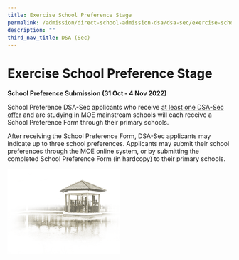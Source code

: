 ```yaml
---
title: Exercise School Preference Stage
permalink: /admission/direct-school-admission-dsa/dsa-sec/exercise-school-preference-stage/
description: ""
third_nav_title: DSA (Sec)
---
```



# **Exercise School Preference Stage**

**School Preference Submission (31 Oct - 4 Nov 2022)**

School Preference DSA-Sec applicants who receive <u>at least one DSA-Sec offer</u> and are studying in MOE mainstream schools will each receive a School Preference Form through their primary schools.

After receiving the School Preference Form, DSA-Sec applicants may indicate up to three school preferences. Applicants may submit their school preferences through the MOE online system, or by submitting the completed School Preference Form (in hardcopy) to their primary schools.

<img src="/images/pavilion.png" 
     style="width:50%">